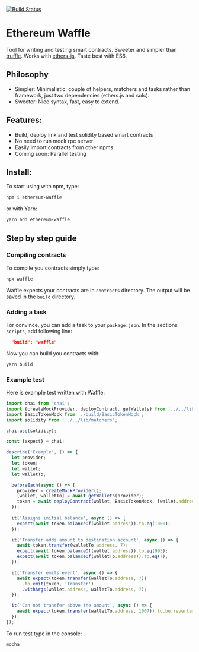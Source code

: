 [![Build Status](https://travis-ci.com/EthWorks/Waffle.svg?token=xjj4U84eSFwEsYLTc5Qe&branch=master)](https://travis-ci.com/EthWorks/Waffle)

# Ethereum Waffle
Tool for writing and testing smart contracts. Sweeter and simpler than [truffle](https://github.com/trufflesuite/truffle). Works with [ethers-js](https://github.com/ethers-io/ethers.js/). Taste best with ES6.

## Philosophy
* Simpler: Minimalistic: couple of helpers, matchers and tasks rather than framework, just two dependencies (ethers.js and solc).
* Sweeter: Nice syntax, fast, easy to extend.

## Features:
* Build, deploy link and test solidity based smart contracts
* No need to run mock rpc server
* Easily import contracts from other npms
* Coming soon: Parallel testing

## Install:
To start using with npm, type:
```sh
npm i ethereum-waffle
```

or with Yarn:
```sh
yarn add ethereum-waffle
```

## Step by step guide

### Compiling contracts

To compile you contracts simply type:
```sh
npx waffle
```

Waffle expects your contracts are in `contracts` directory.  The output will be saved in the `build` directory.

### Adding a task
For convince, you can add a task to your `package.json`. In the sections `scripts`, add following line:
```json
  "build": "waffle"        
```

Now you can build you contracts with:
```sh
yarn build
```

### Example test
Here is example test written with Waffle:

```js
import chai from 'chai';
import {createMockProvider, deployContract, getWallets} from '../../lib/waffle';
import BasicTokenMock from './build/BasicTokenMock';
import solidity from '../../lib/matchers';

chai.use(solidity);

const {expect} = chai;

describe('Example', () => {
  let provider;
  let token;
  let wallet;
  let walletTo;

  beforeEach(async () => {
    provider = createMockProvider();
    [wallet, walletTo] = await getWallets(provider);
    token = await deployContract(wallet, BasicTokenMock, [wallet.address, 1000]);  
  });
  
  it('Assigns initial balance', async () => {
    expect(await token.balanceOf(wallet.address)).to.eq(1000);
  });  

  it('Transfer adds amount to destination account', async () => {
    await token.transfer(walletTo.address, 7);    
    expect(await token.balanceOf(wallet.address)).to.eq(993);
    expect(await token.balanceOf(walletTo.address)).to.eq(7);
  });

  it('Transfer emits event', async () => {
    await expect(token.transfer(walletTo.address, 7))
      .to.emit(token, 'Transfer')
      .withArgs(wallet.address, walletTo.address, 7);
  });

  it('Can not transfer above the amount', async () => {
    await expect(token.transfer(walletTo.address, 1007)).to.be.reverted;
  });
});
```

To run test type in the console:
```sh
mocha
```
